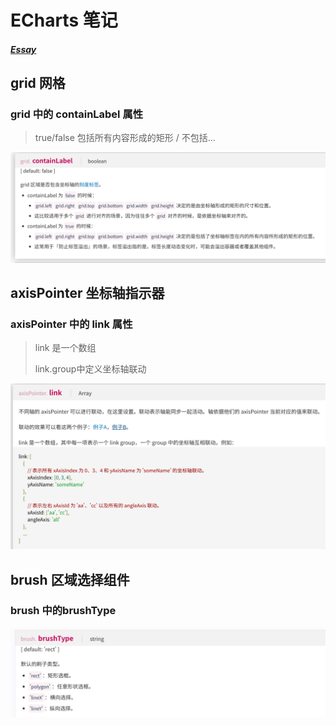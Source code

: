 # ECharts 笔记

##### [Essay](https://dixinl.github.io/Essay/)

## grid 网格

### grid 中的 containLabel 属性

>   true/false 包括所有内容形成的矩形 / 不包括...

![1565144363693](./images/1565144363693.png)

## axisPointer 坐标轴指示器

### axisPointer 中的 link 属性

>   link 是一个数组
>
>   link.group中定义坐标轴联动

![1565145904430](./images/1565145904430.png)

## brush 区域选择组件

### brush 中的brushType

![1565151321734](./images/1565151321734.png)
